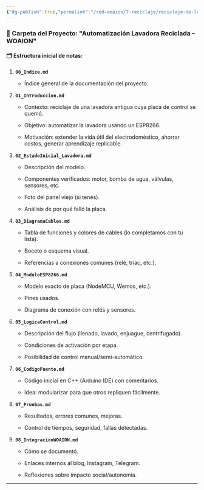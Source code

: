 ```yaml
---
{"dg-publish":true,"permalink":"/red-woaion/7-reciclaje/reciclaje-de-lavadora-tem/","tags":["reciclaje","lavarropa"],"noteIcon":""}
---
```



### 📁 Carpeta del Proyecto: **"Automatización Lavadora Reciclada – WOAION"**

#### 🗂 Estructura inicial de notas:

1. **`00_Indice.md`**
    
    - Índice general de la documentación del proyecto.
        
2. **`01_Introduccion.md`**
    
    - Contexto: reciclaje de una lavadora antigua cuya placa de control se quemó.
        
    - Objetivo: automatizar la lavadora usando un ESP8266.
        
    - Motivación: extender la vida útil del electrodoméstico, ahorrar costos, generar aprendizaje replicable.
        
3. **`02_EstadoInicial_Lavadora.md`**
    
    - Descripción del modelo.
        
    - Componentes verificados: motor, bomba de agua, válvulas, sensores, etc.
        
    - Foto del panel viejo (si tenés).
        
    - Análisis de por qué falló la placa.
        
4. **`03_DiagramaCables.md`**
    
    - Tabla de funciones y colores de cables (lo completamos con tu lista).
        
    - Boceto o esquema visual.
        
    - Referencias a conexiones comunes (relé, triac, etc.).
        
5. **`04_ModuloESP8266.md`**
    
    - Modelo exacto de placa (NodeMCU, Wemos, etc.).
        
    - Pines usados.
        
    - Diagrama de conexión con relés y sensores.
        
6. **`05_LogicaControl.md`**
    
    - Descripción del flujo (llenado, lavado, enjuague, centrifugado).
        
    - Condiciones de activación por etapa.
        
    - Posibilidad de control manual/semi-automático.
        
7. **`06_CodigoFuente.md`**
    
    - Código inicial en C++ (Arduino IDE) con comentarios.
        
    - Idea: modularizar para que otros repliquen fácilmente.
        
8. **`07_Pruebas.md`**
    
    - Resultados, errores comunes, mejoras.
        
    - Control de tiempos, seguridad, fallas detectadas.
        
9. **`08_IntegracionWOAION.md`**
    
    - Cómo se documentó.
        
    - Enlaces internos al blog, Instagram, Telegram.
        
    - Reflexiones sobre impacto social/autonomía.
        

---

